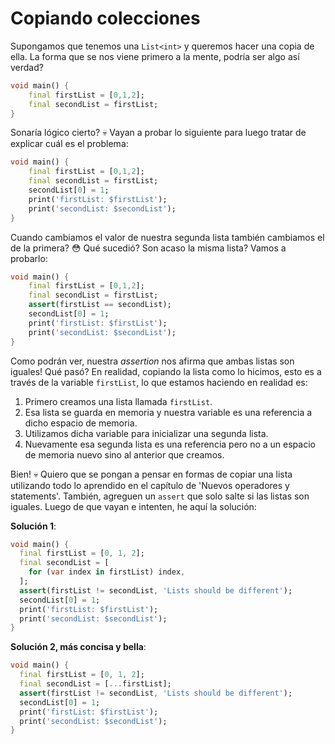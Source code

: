 # Copiando colecciones

Supongamos que tenemos una `List<int>` y queremos hacer una copia de ella. La forma que se nos viene primero a la mente, podría ser algo así verdad?

```dart
void main() {
    final firstList = [0,1,2];
    final secondList = firstList;
}
```

Sonaría lógico cierto? 💀 Vayan a probar lo siguiente para luego tratar de explicar cuál es el problema:

```dart
void main() {
    final firstList = [0,1,2];
    final secondList = firstList;
    secondList[0] = 1;
    print('firstList: $firstList');
    print('secondList: $secondList');
}
```

Cuando cambiamos el valor de nuestra segunda lista también cambiamos el de la primera? 😳 Qué sucedió? Son acaso la misma lista? Vamos a probarlo:

```dart
void main() {
    final firstList = [0,1,2];
    final secondList = firstList;
    assert(firstList == secondList);
    secondList[0] = 1;
    print('firstList: $firstList');
    print('secondList: $secondList');
}
```

Como podrán ver, nuestra _assertion_ nos afirma que ambas listas son iguales! Qué pasó? En realidad, copiando la lista como lo hicimos, esto es a través de la variable `firstList`, lo que estamos haciendo en realidad es:

1. Primero creamos una lista llamada `firstList`.
2. Esa lista se guarda en memoria y nuestra variable es una referencia a dicho espacio de memoria.
3. Utilizamos dicha variable para inicializar una segunda lista.
4. Nuevamente esa segunda lista es una referencia pero no a un espacio de memoria nuevo sino al anterior que creamos.

Bien! 💀 Quiero que se pongan a pensar en formas de copiar una lista utilizando todo lo aprendido en el capítulo de 'Nuevos operadores y statements'. También, agreguen un `assert` que solo salte si las listas son iguales. Luego de que vayan e intenten, he aquí la solución:

__Solución 1__:

```dart
void main() {
  final firstList = [0, 1, 2];
  final secondList = [
    for (var index in firstList) index,
  ];
  assert(firstList != secondList, 'Lists should be different');
  secondList[0] = 1;
  print('firstList: $firstList');
  print('secondList: $secondList');
}
```

__Solución 2, más concisa y bella__:

```dart
void main() {
  final firstList = [0, 1, 2];
  final secondList = [...firstList];
  assert(firstList != secondList, 'Lists should be different');
  secondList[0] = 1;
  print('firstList: $firstList');
  print('secondList: $secondList');
}
```
